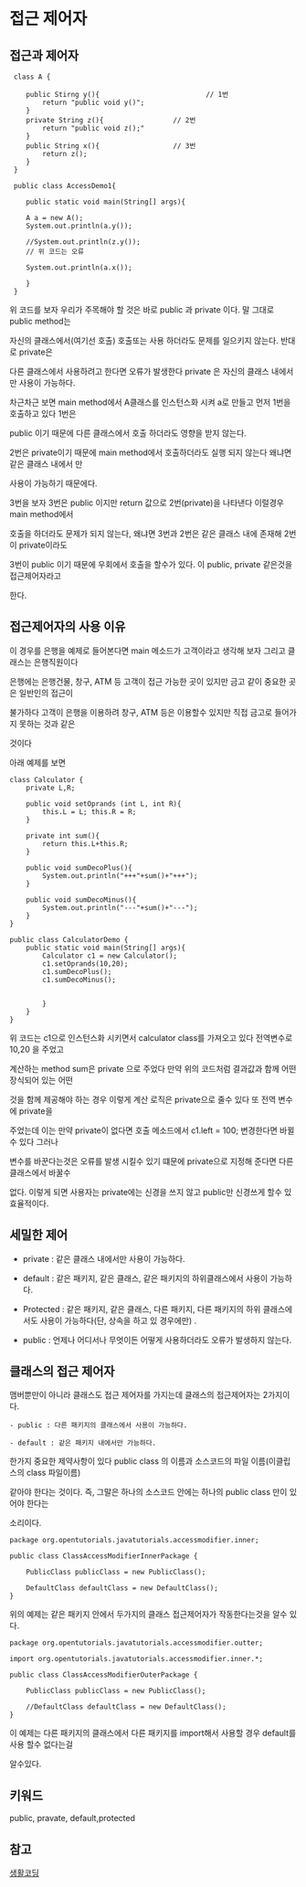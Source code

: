 # 접근 제어자

## 접근과 제어자  

```
 class A {

 	public Stirng y(){                 			// 1번
 		return "public void y()";
 	}
 	private String z(){					// 2번
 		return "public void z();"
 	}
 	public String x(){					// 3번
 		return z();
 	}
 }

 public class AccessDemo1{

 	public static void main(String[] args){

 	A a = new A();
 	System.out.println(a.y());

 	//System.out.println(z.y());
 	// 위 코드는 오류
 	
 	System.out.println(a.x());
 	
 	}
 }
 ```

 위 코드를 보자 우리가 주목해야 할 것은 바로 public 과 private 이다. 말 그대로 public method는

 자신의 클래스에서(여기선 호출) 호출또는 사용 하더라도 문제를 일으키지 않는다. 반대로 private은

 다른 클래스에서 사용하려고 한다면 오류가 발생한다 private 은 자신의 클래스 내에서만 사용이 가능하다. 

 차근차근 보면 main method에서 A클래스를 인스턴스화 시켜 a로 만들고 먼저 1번을 호출하고 있다 1번은 

 public 이기 때문에 다른 클래스에서 호출 하더라도 영향을 받지 않는다. 

 2번은 private이기 때문에 main method에서 호출하더라도 실행 되지 않는다 왜냐면 같은 클래스 내에서 만

 사용이 가능하기 때문에다.

 3번을 보자 3번은 public 이지만 return 값으로 2번(private)을 나타낸다 이럴경우 main method에서 

 호출을 하더라도 문제가 되지 않는다, 왜냐면 3번과 2번은 같은 클래스 내에 존재해 2번이 private이라도 

 3번이 public 이기 때문에 우회에서 호출을 할수가 있다. 이 public, private 같은것을 접근제어자라고

 한다.

 ## 접근제어자의 사용 이유

이 경우를 은행을 예제로 들어본다면 main 메소드가 고객이라고 생각해 보자 그리고 클래스는 은행직원이다

은행에는 은행건물, 창구, ATM 등 고객이 접근 가능한 곳이 있지만 금고 같이 중요한 곳은 일반인의 접근이

불가하다 고객이 은행을 이용하려 창구, ATM 등은 이용할수 있지만 직접 금고로 들어가지 못하는 것과 같은

것이다

아래 예제를 보면
```
class Calculator {
	private L,R;

	public void setOprands (int L, int R){
		this.L = L; this.R = R;
	}

	private int sum(){
		return this.L+this.R;
	}

	public void sumDecoPlus(){
		System.out.println("+++"+sum()+"+++");
	}

	public void sumDecoMinus(){
		System.out.println("---"+sum()+"---");
	}
}

public class CalculatorDemo {
	public static void main(String[] args){
		Calculator c1 = new Calculator();
		c1.setOprands(10,20);
		c1.sumDecoPlus();
		c1.sumDecoMinus();


		}
	}
}
```
위 코드는 c1으로 인스턴스화 시키면서 calculator class를 가져오고 있다 전역변수로 10,20 을 주었고

계산하는 method sum은 private 으로 주었다 만약 위의 코드처럼 결과값과 함께 어떤 장식되어 있는 어떤 

것을 함께 제공해야 하는 경우 이렇게 계산 로직은 private으로 줄수 있다 또 전역 변수에 private을 

주었는데 이는 만약 private이 없다면 호출 메소드에서 c1.left = 100; 변경한다면 바뀔수 있다 그러나 

변수를 바꾼다는것은 오류를 발생 시킬수 있기 떄문에 private으로 지정해 준다면 다른 클래스에서 바꿀수 

없다. 이렇게 되면 사용자는 private에는 신경을 쓰지 않고 public만 신경쓰게 할수 있 효율적이다.


## 세밀한 제어 

- private : 같은 클래스 내에서만 사용이 가능하다.

- default : 같은 패키지, 같은 클래스, 같은 패키지의 하위클래스에서 사용이 가능하다.

- Protected : 같은 패키지, 같은 클래스, 다른 패키지, 다른 패키지의 하위 클래스에서도 사용이 가능하다(단,
	상속을 하고 있 경우에만) . 
	
- public : 언제나 어디서나 무엇이든 어떻게 사용하더라도 오류가 발생하지 않는다.


## 클래스의 접근 제어자

맴버뿐만이 아니라 클래스도 접근 제어자를 가지는데 클래스의 접근제어자는 2가지이다.

```
- public : 다른 패키지의 클래스에서 사용이 가능하다.

- default : 같은 패키지 내에서만 가능하다.
```

한가지 중요한 제약사항이 있다 public class 의 이름과 소스코드의 파일 이름(이클립스의 class 파일이름)

같아야 한다는 것이다. 즉, 그말은 하나의 소스코드 안에는 하나의 public class 만이 있어야 한다는 

소리이다. 

```
package org.opentutorials.javatutorials.accessmodifier.inner;

public class ClassAccessModifierInnerPackage {

    PublicClass publicClass = new PublicClass();

    DefaultClass defaultClass = new DefaultClass();
}
```
위의 예제는 같은 패키지 안에서 두가지의 클래스 접근제어자가 작동한다는것을 알수 있다.


```
package org.opentutorials.javatutorials.accessmodifier.outter;

import org.opentutorials.javatutorials.accessmodifier.inner.*;

public class ClassAccessModifierOuterPackage {
  
    PublicClass publicClass = new PublicClass();
  
    //DefaultClass defaultClass = new DefaultClass();
}
```
이 예제는 다른 패키지의 클래스에서 다른 패키지를 import해서 사용할 경우 default를 사용 할수 없다는걸 

알수있다.

## 키워드
public, pravate, default,protected

## 참고

[생활코딩](https://opentutorials.org/course/1223/6061)






